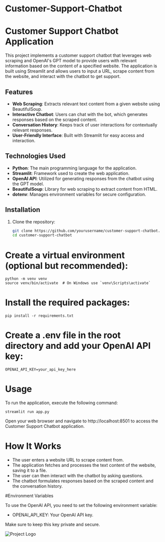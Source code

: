# Customer-Support-Chatbot

# Customer Support Chatbot Application

This project implements a customer support chatbot that leverages web scraping and OpenAI's GPT model to provide users with relevant information based on the content of a specified website. The application is built using Streamlit and allows users to input a URL, scrape content from the website, and interact with the chatbot to get support.

## Features
- **Web Scraping**: Extracts relevant text content from a given website using BeautifulSoup.
- **Interactive Chatbot**: Users can chat with the bot, which generates responses based on the scraped content.
- **Conversation History**: Keeps track of user interactions for contextually relevant responses.
- **User-Friendly Interface**: Built with Streamlit for easy access and interaction.

## Technologies Used
- **Python**: The main programming language for the application.
- **Streamlit**: Framework used to create the web application.
- **OpenAI API**: Utilized for generating responses from the chatbot using the GPT model.
- **BeautifulSoup**: Library for web scraping to extract content from HTML.
- **dotenv**: Manages environment variables for secure configuration.

## Installation
1. Clone the repository:
   ```bash
   git clone https://github.com/yourusername/customer-support-chatbot.git
   cd customer-support-chatbot

# Create a virtual environment (optional but recommended):

    python -m venv venv
    source venv/bin/activate  # On Windows use `venv\Scripts\activate`
    
# Install the required packages:

    pip install -r requirements.txt
    
# Create a .env file in the root directory and add your OpenAI API key:

    OPENAI_API_KEY=your_api_key_here

# Usage
To run the application, execute the following command:

    streamlit run app.py
Open your web browser and navigate to http://localhost:8501 to access the Customer Support Chatbot application.

# How It Works
  - The user enters a website URL to scrape content from.
  - The application fetches and processes the text content of the website, saving it to a file.
  - The user can then interact with the chatbot by asking questions.
  - The chatbot formulates responses based on the scraped content and the conversation history.
    
#Environment Variables

To use the OpenAI API, you need to set the following environment variable:

  - OPENAI_API_KEY: Your OpenAI API key.
    
Make sure to keep this key private and secure.



![Project Logo](logo.png)
